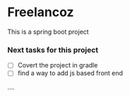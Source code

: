 # Freelancoz
This is a spring boot project

### Next tasks for this project
- [ ] Covert the project in gradle
- [ ] find a way to add js based front end

....
